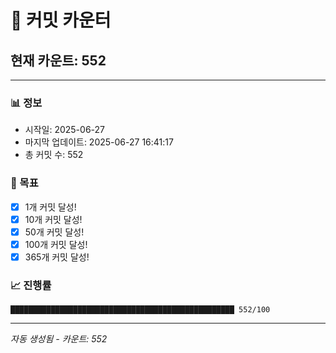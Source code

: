 # 🔢 커밋 카운터

## 현재 카운트: 552

---

### 📊 정보
- 시작일: 2025-06-27
- 마지막 업데이트: 2025-06-27 16:41:17
- 총 커밋 수: 552

### 🎯 목표
- [x] 1개 커밋 달성!
- [x] 10개 커밋 달성!
- [x] 50개 커밋 달성!
- [x] 100개 커밋 달성!
- [x] 365개 커밋 달성!

### 📈 진행률
```
██████████████████████████████████████████████████ 552/100
```

---
*자동 생성됨 - 카운트: 552*
